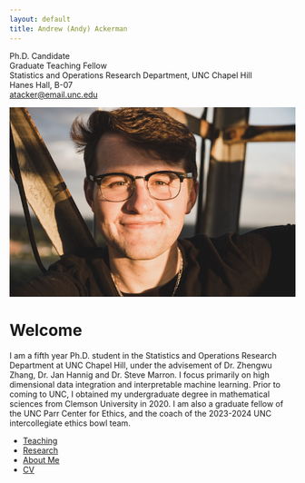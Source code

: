 ```yaml
---
layout: default
title: Andrew (Andy) Ackerman
---
```


Ph.D. Candidate  
Graduate Teaching Fellow  
Statistics and Operations Research Department, UNC Chapel Hill  
Hanes Hall, B-07  
atacker@email.unc.edu

![](pictures/profile.png)


# Welcome
I am a fifth year Ph.D. student in the Statistics and Operations Research Department at UNC Chapel Hill, under the advisement of Dr. Zhengwu Zhang, Dr. Jan Hannig and Dr. Steve Marron.  I focus primarily on high dimensional data integration and interpretable machine learning.  Prior to coming to UNC, I obtained my undergraduate degree in mathematical sciences from Clemson University in 2020.  I am also a graduate fellow of the UNC Parr Center for Ethics, and the coach of the 2023-2024 UNC intercollegiate ethics bowl team. 

- [Teaching](teaching.md)
- [Research](research.md)
- [About Me](about.md)
- [CV](CV.md)
  



